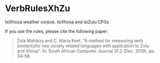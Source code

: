 # VerbRulesXhZu
IsiXhosa weather corpus. IsiXhosa and isiZulu CFGs


If you use the rules, please cite the following paper:

> Zola Mahlaza and C. Maria Keet. "A method for measuring verb similarityfor two closely related languages with application to Zulu and Xhosa". In: South African Computer Journal 31.2 (Dec. 2019), pp. 34–56.
